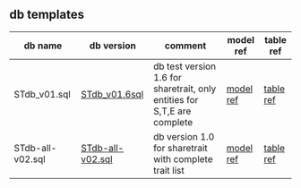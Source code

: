 ## db templates 

| db name | db version |  comment | model ref | table ref |
| --- | ---- | --- | ---  | --- |
| STdb_v01.sql | [STdb_v01.6sql](https://github.com/ShareTraitProject/ShareTraitDatabase/tree/main/db/STdb_v01) | db test version 1.6 for sharetrait, only entities for S,T,E are complete | [model ref](https://github.com/ShareTraitProject/ShareTraitDatabase/blob/main/diagrams/ShareTrait_categories_0-9-4-MOLTES_v0.2.2.drawio.png) | [table ref](https://github.com/ShareTraitProject/ShareTraitDatabase/tree/main/tables/table_values_v01) |
| STdb-all-v02.sql | [STdb-all-v02.sql](https://github.com/ShareTraitProject/ShareTraitDatabase/blob/main/db/stdb-all/stdb-all-v1.0.0.sql) | db version 1.0 for sharetrait with complete trait list| [model ref](https://github.com/ShareTraitProject/ShareTraitDatabase/blob/main/diagrams/ShareTraitDB-DOMELT-v1.0.png) | [table ref](https://github.com/ShareTraitProject/ShareTraitDatabase/tree/main/tables/table_values_v02) |


